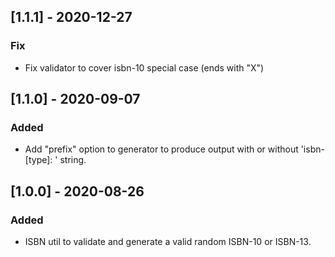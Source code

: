 ## [1.1.1] - 2020-12-27
### Fix
* Fix validator to cover isbn-10 special case (ends with "X")
## [1.1.0] - 2020-09-07
### Added
* Add "prefix" option to generator to produce output with or without 'isbn-[type]: ' string.

## [1.0.0] - 2020-08-26
### Added
* ISBN util to validate and generate a valid random ISBN-10 or ISBN-13.
